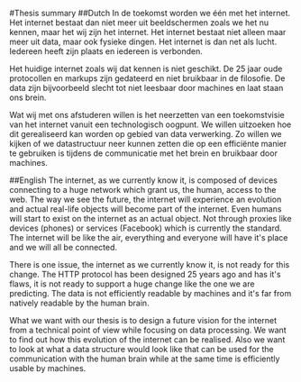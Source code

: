#Thesis summary
##Dutch
In de toekomst worden we één met het internet. Het internet bestaat dan niet meer uit beeldschermen zoals we het nu kennen, maar het wij zijn het internet. Het internet bestaat niet alleen maar meer uit data, maar ook fysieke dingen. Het internet is dan net als lucht. Iedereen heeft zijn plaats en iedereen is verbonden. 

Het huidige internet zoals wij dat kennen is niet geschikt. De 25 jaar oude protocollen en markups zijn gedateerd en niet bruikbaar in de filosofie. De data zijn bijvoorbeeld slecht tot niet leesbaar door machines en laat staan ons brein.

Wat wij met ons afstuderen willen is het neerzetten van een toekomstvisie van het internet vanuit een technologisch oogpunt. We willen uitzoeken hoe dit gerealiseerd kan worden op gebied van data verwerking. Zo willen we kijken of we datastructuur neer kunnen zetten die op een efficiënte manier te gebruiken is tijdens de communicatie met het brein en bruikbaar door machines. 

##English
The internet, as we currently know it, is composed of devices connecting to a huge network which grant us, the human, access to the web. The way we see the future, the internet will experience an evolution and actual real-life objects will become part of the internet. Even humans will start to exist on the internet as an actual object. Not through proxies like devices (phones) or services (Facebook) which is currently the standard. The internet will be like the air, everything and everyone will have it's place and we will all be connected.

There is one issue, the internet as we currently know it, is not ready for this change. The HTTP protocol has been designed 25 years ago and has it's flaws, it is not ready to support a huge change like the one we are predicting. The data is not efficiently readable by machines and it's far from natively readable by the human brain.

What we want with our thesis is to design a future vision for the internet from a technical point of view while focusing on data processing. We want to find out how this evolution of the internet can be realised. Also we want to look at what a data structure would look like that can be used for the communication with the human brain while at the same time is efficiently usable by machines.